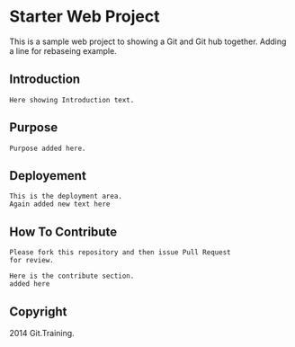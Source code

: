 # Starter Web Project

 This is a sample web project to showing a Git and
 Git hub together. Adding a line for rebaseing example.

## Introduction

	Here showing Introduction text.

## Purpose

	Purpose added here.

## Deployement

	This is the deployment area.
	Again added new text here

## How To Contribute

	Please fork this repository and then issue Pull Request
	for review.

	Here is the contribute section.
	added here
	
## Copyright
 2014 Git.Training.
